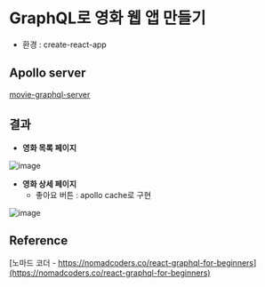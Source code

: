 # GraphQL로 영화 웹 앱 만들기

- 환경 : create-react-app

## Apollo server
[movie-graphql-server](https://github.com/pebblepark/movie-graphql-server)

## 결과
- **영화 목록 페이지**

![image](https://user-images.githubusercontent.com/59855468/180007569-c84b8493-d98a-43d6-bf46-6a89980428dd.png)

- **영화 상세 페이지**
  - 좋아요 버튼 : apollo cache로 구현
  
![image](https://user-images.githubusercontent.com/59855468/180007681-37174113-a0a9-4068-bf8d-e06b9585f212.png)

## Reference
[노마드 코더 - https://nomadcoders.co/react-graphql-for-beginners](https://nomadcoders.co/react-graphql-for-beginners)
